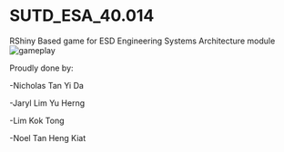 # SUTD_ESA_40.014
RShiny Based game for ESD Engineering Systems Architecture module
![gameplay](https://user-images.githubusercontent.com/54531674/114654038-e107e180-9d1b-11eb-9bcc-567fbd676d7f.gif)

Proudly done by: 

-Nicholas Tan Yi Da

-Jaryl Lim Yu Herng

-Lim Kok Tong

-Noel Tan Heng Kiat


